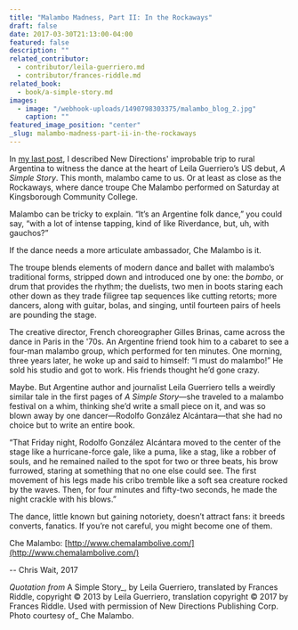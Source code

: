 ```yaml
---
title: "Malambo Madness, Part II: In the Rockaways"
draft: false
date: 2017-03-30T21:13:00-04:00
featured: false
description: ""
related_contributor:
  - contributor/leila-guerriero.md
  - contributor/frances-riddle.md
related_book:
  - book/a-simple-story.md
images:
  - image: "/webhook-uploads/1490798303375/malambo_blog_2.jpg"
    caption: ""
featured_image_position: "center"
_slug: malambo-madness-part-ii-in-the-rockaways
---
```


In [my last post](http://www.ndbooks.com/article/malambo-madness/), I described New Directions' improbable trip to rural Argentina to witness the dance at the heart of Leila Guerriero’s US debut, _A Simple Story_. This month, malambo came to us. Or at least as close as the Rockaways, where dance troupe Che Malambo performed on Saturday at Kingsborough Community College.

Malambo can be tricky to explain. “It’s an Argentine folk dance,” you could say, “with a lot of intense tapping, kind of like Riverdance, but, uh, with gauchos?”

If the dance needs a more articulate ambassador, Che Malambo is it.

The troupe blends elements of modern dance and ballet with malambo’s traditional forms, stripped down and introduced one by one: the _bombo_, or drum that provides the rhythm; the duelists, two men in boots staring each other down as they trade filigree tap sequences like cutting retorts; more dancers, along with guitar, bolas, and singing, until fourteen pairs of heels are pounding the stage.

The creative director, French choreographer Gilles Brinas, came across the dance in Paris in the '70s. An Argentine friend took him to a cabaret to see a four-man malambo group, which performed for ten minutes. One morning, three years later, he woke up and said to himself: “I must do malambo!” He sold his studio and got to work. His friends thought he’d gone crazy.

Maybe. But Argentine author and journalist Leila Guerriero tells a weirdly similar tale in the first pages of _A Simple Story_—she traveled to a malambo festival on a whim, thinking she’d write a small piece on it, and was so blown away by one dancer—Rodolfo González Alcántara—that she had no choice but to write an entire book.

“That Friday night, Rodolfo González Alcántara moved to the center of the stage like a hurricane-force gale, like a puma, like a stag, like a robber of souls, and he remained nailed to the spot for two or three beats, his brow furrowed, staring at something that no one else could see. The first movement of his legs made his cribo tremble like a soft sea creature rocked by the waves. Then, for four minutes and fifty-two seconds, he made the night crackle with his blows.”

The dance, little known but gaining notoriety, doesn’t attract fans: it breeds converts, fanatics. If you’re not careful, you might become one of them.

Che Malambo: [http://www.chemalambolive.com/](http://www.chemalambolive.com/)

-- Chris Wait, 2017

_Quotation from_ A Simple Story_, by Leila Guerriero, translated by Frances Riddle, copyright © 2013 by Leila Guerriero, translation copyright © 2017 by Frances Riddle. Used with permission of New Directions Publishing Corp. Photo courtesy of_ Che Malambo.

